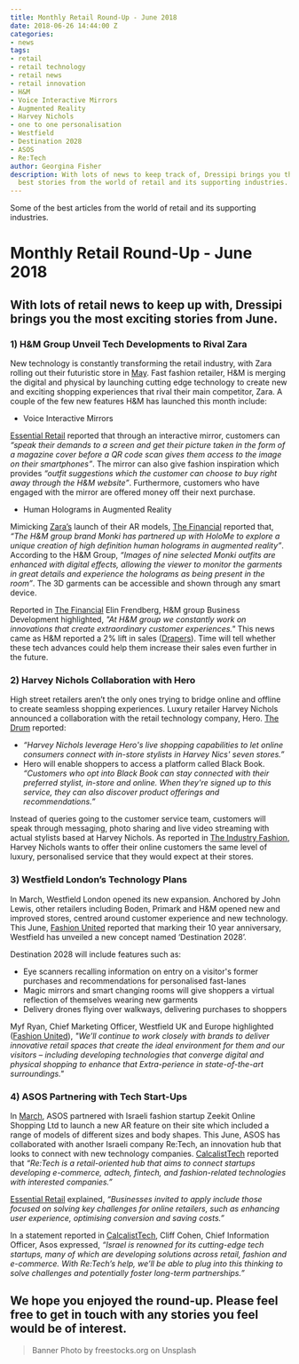 ```yaml
---
title: Monthly Retail Round-Up - June 2018
date: 2018-06-26 14:44:00 Z
categories:
- news
tags:
- retail
- retail technology
- retail news
- retail innovation
- H&M
- Voice Interactive Mirrors
- Augmented Reality
- Harvey Nichols
- one to one personalisation
- Westfield
- Destination 2028
- ASOS
- Re:Tech
author: Georgina Fisher
description: With lots of news to keep track of, Dressipi brings you this month's
  best stories from the world of retail and its supporting industries.
---
```


Some of the best articles from the world of retail and its supporting industries.

# Monthly Retail Round-Up - June 2018

## With lots of retail news to keep up with, Dressipi brings you the most exciting stories from June.

### 1) H&M Group Unveil Tech Developments to Rival Zara

New technology is constantly transforming the retail industry, with Zara rolling out their futuristic store in [May](https://dressipi.com/blog/monthly-retail-round-up-may-2018/). Fast fashion retailer, H&M is merging the digital and physical by launching cutting edge technology to create new and exciting shopping experiences that rival their main competitor, Zara. A couple of the few new features H&M has launched this month include:

* Voice Interactive Mirrors

[Essential Retail](https://www.essentialretail.com/news/hm-times-square-voice-technology/) reported that through an interactive mirror, customers can *“speak their demands to a screen and get their picture taken in the form of a magazine cover before a QR code scan gives them access to the image on their smartphones”*. The mirror can also give fashion inspiration which provides *“outfit suggestions which the customer can choose to buy right away through the H&M website”*. Furthermore, customers who have engaged with the mirror are offered money off their next purchase.

* Human Holograms in Augmented Reality

Mimicking [Zara’s](https://dressipi.com/blog/monthly-retail-round-up-march-2018/) launch of their AR models, [The Financial](https://www.finchannel.com/technology/73806-h-m-group-announcing-new-cutting-edge-technology-features) reported that, *“The H&M group brand Monki has partnered up with HoloMe to explore a unique creation of high definition human holograms in augmented reality”*. According to the H&M Group, *“Images of nine selected Monki outfits are enhanced with digital effects, allowing the viewer to monitor the garments in great details and experience the holograms as being present in the room”*. The 3D garments can be accessible and shown through any smart device.

Reported in [The Financial](https://www.finchannel.com/technology/73806-h-m-group-announcing-new-cutting-edge-technology-features) Elin Frendberg, H&M group Business Development highlighted, *"At H&M group we constantly work on innovations that create extraordinary customer experiences."* This news came as H&M reported a 2% lift in sales ([Drapers](https://www.drapersonline.com/7030817.article?utm_source=newsletter&utm_medium=email&utm_campaign=DR_EditorialNewsletters.Reg:%20Send%20-%20Daily%20News&mkt_tok=eyJpIjoiWVdWbVpUbGlabVUyTlRBMyIsInQiOiIrY3hqYjNTTTNYYUNhR1hraGVYOERKdFZFTDdmeUY4UTlQaytTdHR2NWxVdm0zNWl4QkpCV3hXbGFkdHVnUkE4TVkrd285ODhkajRcL0ZrUXEzMENYWXFIY2d4TkVlK1psc3V3R1BJd2tCR3RSbnlpTnVucTBkRmQ5U2hqMGRcL2VVIn0%3D)). Time will tell whether these tech advances could help them increase their sales even further in the future.

### 2) Harvey Nichols Collaboration with Hero

High street retailers aren’t the only ones trying to bridge online and offline to create seamless shopping experiences. Luxury retailer Harvey Nichols announced a collaboration with the retail technology company, Hero. [The Drum](http://www.thedrum.com/news/2018/06/12/harvey-nichols-enlists-hero-help-it-use-ai-bring-online-and-offline-closer-together) reported:

* *“Harvey Nichols leverage Hero's live shopping capabilities to let online consumers connect with in-store stylists in Harvey Nics' seven stores.”*
* Hero will enable shoppers to access a platform called Black Book. *“Customers who opt into Black Book can stay connected with their preferred stylist, in-store and online. When they're signed up to this service, they can also discover product offerings and recommendations.”* 

Instead of queries going to the customer service team, customers will speak through messaging, photo sharing and live video streaming with actual stylists based at Harvey Nichols. As reported in [The Industry Fashion](https://www.theindustry.fashion/harvey-nichols-partners-with-hero-to-offer-live-shopping-online/), Harvey Nichols wants to offer their online customers the same level of luxury, personalised service that they would expect at their stores.

### 3) Westfield London’s Technology Plans

In March, Westfield London opened its new expansion. Anchored by John Lewis, other retailers including Boden, Primark and H&M opened new and improved stores, centred around customer experience and new technology. This June, [Fashion United](https://fashionunited.uk/news/retail/westfield-unveils-the-future-of-retail-destination-2028/2018060430007) reported that marking their 10 year anniversary, Westfield has unveiled a new concept named ‘Destination 2028’.

Destination 2028 will include features such as:
* Eye scanners recalling information on entry on a visitor's former purchases and recommendations for personalised fast-lanes
* Magic mirrors and smart changing rooms will give shoppers a virtual reflection of themselves wearing new garments
* Delivery drones flying over walkways, delivering purchases to shoppers

Myf Ryan, Chief Marketing Officer, Westfield UK and Europe highlighted ([Fashion United](https://fashionunited.uk/news/retail/westfield-unveils-the-future-of-retail-destination-2028/2018060430007)), *"We’ll continue to work closely with brands to deliver innovative retail spaces that create the ideal environment for them and our visitors – including developing technologies that converge digital and physical shopping to enhance that Extra-perience in state-of-the-art surroundings."*

### 4) ASOS Partnering with Tech Start-Ups

In [March](https://dressipi.com/blog/monthly-retail-round-up-march-2018/), ASOS partnered with Israeli fashion startup Zeekit Online Shopping Ltd to launch a new AR feature on their site which included a range of models of different sizes and body shapes. This June, ASOS has collaborated with another Israeli company Re:Tech, an innovation hub that looks to connect with new technology companies. [CalcalistTech](https://www.calcalistech.com/ctech/articles/0,7340,L-3739985,00.html) reported that *“Re:Tech is a retail-oriented hub that aims to connect startups developing e-commerce, adtech, fintech, and fashion-related technologies with interested companies.”*

[Essential Retail](https://www.essentialretail.com/news/asos-connects-with-israeli-retail/) explained, *“Businesses invited to apply include those focused on solving key challenges for online retailers, such as enhancing user experience, optimising conversion and saving costs.”*

In a statement reported in [CalcalistTech](https://www.calcalistech.com/ctech/articles/0,7340,L-3739985,00.html), Cliff Cohen, Chief Information Officer, Asos expressed, *“Israel is renowned for its cutting-edge tech startups, many of which are developing solutions across retail, fashion and e-commerce. With Re:Tech’s help, we’ll be able to plug into this thinking to solve challenges and potentially foster long-term partnerships.”*

## We hope you enjoyed the round-up. Please feel free to get in touch with any stories you feel would be of interest.

> Banner Photo by freestocks.org on Unsplash



